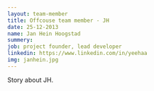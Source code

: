 ```yaml
---
layout: team-member
title: Offcouse team member - JH
date: 25-12-2013
name: Jan Hein Hoogstad
summery:
job: project founder, lead developer
linkedin: https://www.linkedin.com/in/yeehaa
img: janhein.jpg
---
```

Story about JH.
